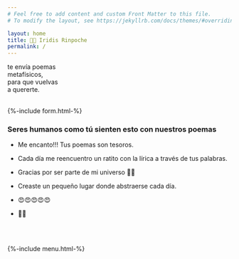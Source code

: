 ```yaml
---
# Feel free to add content and custom Front Matter to this file.
# To modify the layout, see https://jekyllrb.com/docs/themes/#overriding-theme-defaults

layout: home
title: 🌈💎 Iridis Rinpoche 
permalink: /
---
```


te envía poemas <br/>
metafísicos, <br/>
para que vuelvas <br/>
a quererte. <br/>
<br/>


{%-include form.html-%}

### Seres humanos como tú sienten esto con nuestros poemas

- Me encanto!!! Tus poemas son tesoros.

- Cada día me reencuentro un ratito con la lírica a través de tus palabras.

- Gracias por ser parte de mi universo 💝💝

- Creaste un pequeño lugar donde abstraerse cada día.

- 😍😍😍😍😍

- 💯🧐

<br>
<br>

{%-include menu.html-%}
